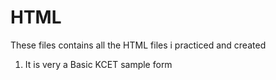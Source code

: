 # HTML
These files contains all the HTML files i practiced and created 

1. It is very a Basic KCET sample form 